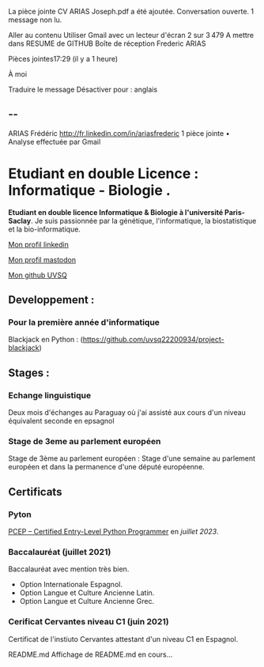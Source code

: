 La pièce jointe CV ARIAS Joseph.pdf a été ajoutée.
Conversation ouverte. 1 message non lu.

Aller au contenu
Utiliser Gmail avec un lecteur d'écran
2 sur 3 479
A mettre dans RESUME de GITHUB
Boîte de réception
Frederic ARIAS
	
Pièces jointes17:29 (il y a 1 heure)
	
À moi
   
Traduire le message
Désactiver pour : anglais


-- 
-----
ARIAS Frédéric
http://fr.linkedin.com/in/ariasfrederic
 1 pièce jointe  • Analyse effectuée par Gmail
	

# Etudiant en double Licence : Informatique - Biologie .

**Etudiant en double licence Informatique & Biologie à l'université Paris-Saclay**. Je suis passionnée par la génétique, l'informatique, la biostatistique et la bio-informatique. 

[Mon profil linkedin](https://www.linkedin.com/in/joseph-arias-887205286) 

[Mon profil mastodon](https://mastodon.social/@joseph_arias) 

[Mon github UVSQ](https://github.com/uvsq22200738)

## Developpement :

### Pour la première année d'informatique 

Blackjack en Python : (https://github.com/uvsq22200934/project-blackjack) 

## Stages :

### Echange linguistique

Deux mois d'échanges au Paraguay où j'ai assisté aux cours d'un niveau équivalent seconde en epsagnol

### Stage de 3eme au parlement européen 

Stage de 3ème au parlement européen : Stage d'une semaine au parlement européen et dans la permanence d'une député européenne.

## Certificats 

### Pyton 

[PCEP – Certified Entry-Level Python Programmer](https://verify.openedg.org/?id=vJ6a.GqQb.LFqa) en *juillet 2023*. 

### Baccalauréat (juillet 2021)

Baccalauréat avec mention très bien.
- Option Internationale Espagnol.
- Option Langue et Culture Ancienne Latin.
- Option Langue et Culture Ancienne Grec.

### Cerificat Cervantes niveau C1 (juin 2021)

Certificat de l'instiuto Cervantes attestant d'un niveau C1 en Espagnol.

README.md
Affichage de README.md en cours...
